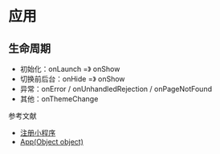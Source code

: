 # 应用

## 生命周期

- 初始化：onLaunch =》 onShow
- 切换前后台：onHide =》 onShow
- 异常：onError / onUnhandledRejection / onPageNotFound
- 其他：onThemeChange

参考文献

- [注册小程序](https://developers.weixin.qq.com/miniprogram/dev/framework/app-service/app.html)
- [App(Object object)](https://developers.weixin.qq.com/miniprogram/dev/reference/api/App.html)
